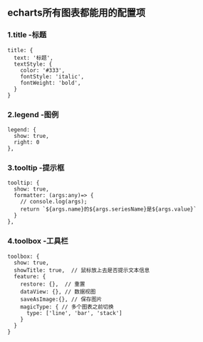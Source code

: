 ## echarts所有图表都能用的配置项
### 1.title -标题
```
title: {
  text: '标题',
  textStyle: {
    color: '#333',
    fontStyle: 'italic',
    fontWeight: 'bold',
  }
}
```

### 2.legend -图例
```
legend: {
  show: true,
  right: 0
},
```

### 3.tooltip -提示框
```
tooltip: {
  show: true,
  formatter: (args:any)=> {
    // console.log(args);
    return `${args.name}的${args.seriesName}是${args.value}`
  }
},
```

### 4.toolbox -工具栏
```
toolbox: {
  show: true,
  showTitle: true,  // 鼠标放上去是否提示文本信息
  feature: {
    restore: {},  // 重置
    dataView: {}, // 数据视图
    saveAsImage:{}, // 保存图片
    magicType: { // 多个图表之前切换
      type: ['line', 'bar', 'stack'] 
    }
  }
}
```